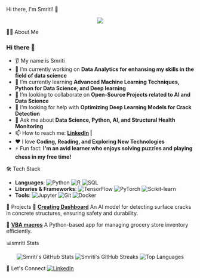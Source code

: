 Hi there, I'm Smriti! 👋
<p align="center">
  <img src="https://capsule-render.vercel.app/api?type=waving&color=gradient&text=Hello Everyone!&height=100&section=header"/>
</p>


👩‍💻 About Me
### Hi there 👋

* 👂 My name is Smriti
* 🔭 I’m currently working on **Data Analytics for enhansing my skills in the field of data science**
* 🌱 I’m currently learning **Advanced Machine Learning Techniques, Python for Data Science, and Deep learning**
* 🤝 I’m looking to collaborate on **Open-Source Projects related to AI and Data Science**
* 🤔 I’m looking for help with **Optimizing Deep Learning Models for Crack Detection**
* 💬 Ask me about **Data Science, Python, AI, and Structural Health Monitoring**
* 📫 How to reach me: **[LinkedIn](https://www.linkedin.com/in/smriti1357/) |**
* ❤️ I love **Coding, Reading, and Exploring New Technologies**
* ⚡ Fun fact: **I'm an avid learner who enjoys solving puzzles and playing chess in my free time!**


🛠 Tech Stack
- **Languages**: ![Python](https://img.shields.io/badge/Python-3776AB?style=flat&logo=python&logoColor=white) ![R](https://img.shields.io/badge/R-276DC3?style=flat&logo=r&logoColor=white) ![SQL](https://img.shields.io/badge/SQL-4479A1?style=flat&logo=postgresql&logoColor=white)
- **Libraries & Frameworks**: ![TensorFlow](https://img.shields.io/badge/TensorFlow-FF6F00?style=flat&logo=tensorflow&logoColor=white) ![PyTorch](https://img.shields.io/badge/PyTorch-EE4C2C?style=flat&logo=pytorch&logoColor=white) ![Scikit-learn](https://img.shields.io/badge/Scikit--Learn-F7931E?style=flat&logo=scikit-learn&logoColor=white)
- **Tools**: ![Jupyter](https://img.shields.io/badge/Jupyter-F37626?style=flat&logo=jupyter&logoColor=white) ![Git](https://img.shields.io/badge/Git-F05032?style=flat&logo=git&logoColor=white) ![Docker](https://img.shields.io/badge/Docker-2496ED?style=flat&logo=docker&logoColor=white)

🚀 Projects
 🧱 **[Creating Dashboard](https://github.com/smriti2911/Dashboard)**
An AI model for detecting surface cracks in concrete structures, ensuring safety and durability.

🛒 **[VBA macros](https://github.com/smriti2911/VBA_macros)**
A Python-based app for managing grocery store inventory efficiently.

📊smriti Stats
<p align="center">
  <img src="https://github-readme-stats.vercel.app/api?username=smriti2911&show_icons=true&theme=radical" alt="Smriti's GitHub Stats" />
  <img src="https://github-readme-streak-stats.herokuapp.com/?user=smriti2911&theme=radical" alt="Smriti's GitHub Streaks"/>
  <img src="https://github-readme-stats.vercel.app/api/top-langs/?username=smriti2911&layout=compact&theme=radical" alt="Top Languages" />
</p>

🤝 Let's Connect
[![LinkedIn](https://img.shields.io/badge/LinkedIn-0077B5?style=flat&logo=linkedin&logoColor=white)](https://www.linkedin.com/in/smriti1357/)
